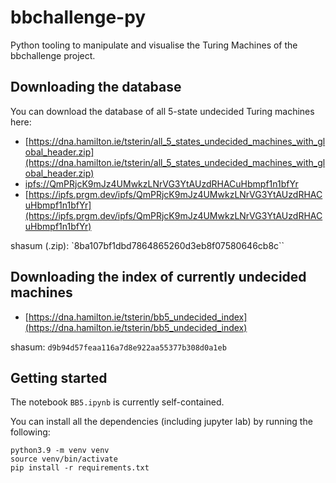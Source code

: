 # bbchallenge-py

Python tooling to manipulate and visualise the Turing Machines of the bbchallenge project.

## Downloading the database

You can download the database of all 5-state undecided Turing machines here:

- [https://dna.hamilton.ie/tsterin/all_5_states_undecided_machines_with_global_header.zip](https://dna.hamilton.ie/tsterin/all_5_states_undecided_machines_with_global_header.zip)
- [ipfs://QmPRjcK9mJz4UMwkzLNrVG3YtAUzdRHACuHbmpf1n1bfYr](ipfs://QmPRjcK9mJz4UMwkzLNrVG3YtAUzdRHACuHbmpf1n1bfYr)
- [https://ipfs.prgm.dev/ipfs/QmPRjcK9mJz4UMwkzLNrVG3YtAUzdRHACuHbmpf1n1bfYr](https://ipfs.prgm.dev/ipfs/QmPRjcK9mJz4UMwkzLNrVG3YtAUzdRHACuHbmpf1n1bfYr)

shasum (.zip): `8ba107bf1dbd7864865260d3eb8f07580646cb8c``

## Downloading the index of currently undecided machines

- [https://dna.hamilton.ie/tsterin/bb5_undecided_index](https://dna.hamilton.ie/tsterin/bb5_undecided_index)

shasum: `d9b94d57feaa116a7d8e922aa55377b308d0a1eb`

## Getting started

The notebook `BB5.ipynb` is currently self-contained.

You can install all the dependencies (including jupyter lab) by running the following:

```
python3.9 -m venv venv
source venv/bin/activate
pip install -r requirements.txt
```

